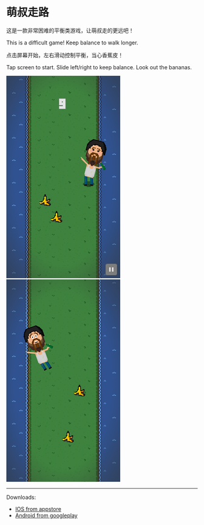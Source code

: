# 萌叔走路

这是一款非常困难的平衡类游戏，让萌叔走的更远吧！

This is a difficult game! Keep balance to walk longer.

点击屏幕开始，左右滑动控制平衡，当心香蕉皮！

Tap screen to start. Slide left/right to keep balance. Look out the bananas.

![](r/tiltt1.png) ![](r/tiltt2.png)

-----

Downloads:

* [IOS from appstore](https://itunes.apple.com/us/app/tilt-tilt/id905860357)
* [Android from googleplay](https://play.google.com/store/apps/details?id=com.poags.tiltt)